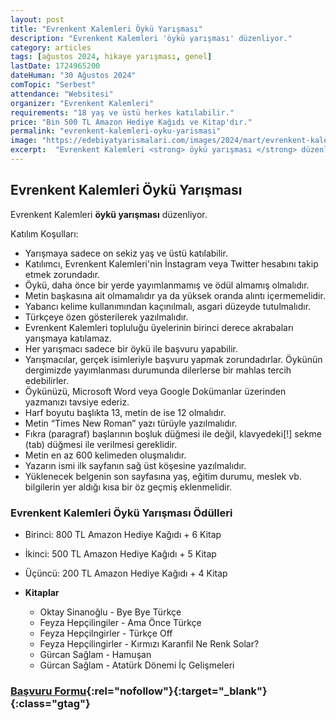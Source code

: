 ```yaml
---
layout: post
title: "Evrenkent Kalemleri Öykü Yarışması"
description: "Evrenkent Kalemleri 'öykü yarışması' düzenliyor."
category: articles
tags: [ağustos 2024, hikaye yarışması, genel]
lastDate: 1724965200
dateHuman: "30 Ağustos 2024"
comTopic: "Serbest"
attendance: "Websitesi"
organizer: "Evrenkent Kalemleri"
requirements: "18 yaş ve üstü herkes katılabilir."
price: "Bin 500 TL Amazon Hediye Kağıdı ve Kitap'dır."
permalink: "evrenkent-kalemleri-oyku-yarismasi"
image: "https://edebiyatyarismalari.com/images/2024/mart/evrenkent-kalemleri-oyku-yarismasi.jpg"
excerpt:  "Evrenkent Kalemleri <strong> öykü yarışması </strong> düzenliyor."
---
```


## Evrenkent Kalemleri Öykü Yarışması
Evrenkent Kalemleri **öykü yarışması** düzenliyor.  

Katılım Koşulları:
- Yarışmaya sadece on sekiz yaş ve üstü katılabilir.
- Katılımcı, Evrenkent Kalemleri'nin İnstagram veya Twitter hesabını takip etmek zorundadır.
- Öykü, daha önce bir yerde yayımlanmamış ve ödül almamış olmalıdır.
- Metin başkasına ait olmamalıdır ya da yüksek oranda alıntı içermemelidir.
- Yabancı kelime kullanımından kaçınılmalı, asgari düzeyde tutulmalıdır.
- Türkçeye özen gösterilerek yazılmalıdır.
- Evrenkent Kalemleri topluluğu üyelerinin birinci derece akrabaları yarışmaya katılamaz.
- Her yarışmacı sadece bir öykü ile başvuru yapabilir.
- Yarışmacılar, gerçek isimleriyle başvuru yapmak zorundadırlar. Öykünün dergimizde yayımlanması durumunda dilerlerse bir mahlas tercih edebilirler.
- Öykünüzü, Microsoft Word veya Google Dokümanlar üzerinden yazmanızı tavsiye ederiz.
- Harf boyutu başlıkta 13, metin de ise 12 olmalıdır.
- Metin “Times New Roman” yazı türüyle yazılmalıdır.
- Fıkra (paragraf) başlarının boşluk düğmesi ile değil, klavyedeki[!] sekme (tab) düğmesi ile verilmesi gereklidir.
- Metin en az 600 kelimeden oluşmalıdır.
- Yazarın ismi ilk sayfanın sağ üst köşesine yazılmalıdır.
- Yüklenecek belgenin son sayfasına yaş, eğitim durumu, meslek vb. bilgilerin yer aldığı kısa bir öz geçmiş eklenmelidir. 


### Evrenkent Kalemleri Öykü Yarışması Ödülleri
- Birinci: 800 TL Amazon Hediye Kağıdı + 6 Kitap
- İkinci: 500 TL Amazon Hediye Kağıdı + 5 Kitap
- Üçüncü: 200 TL Amazon Hediye Kağıdı + 4 Kitap

- **Kitaplar**
    - Oktay Sinanoğlu - Bye Bye Türkçe
    - Feyza Hepçilingiler - Ama Önce Türkçe
    - Feyza Hepçilngirler - Türkçe Off
    - Feyza Hepçilingirler - Kırmızı Karanfil Ne Renk Solar?
    - Gürcan Sağlam - Hamuşan
    - Gürcan Sağlam - Atatürk Dönemi İç Gelişmeleri


### [Başvuru Formu](https://evrenkentkalemleri.com/?ref=edebiyatyarismalari.com){:rel="nofollow"}{:target="_blank"}{:class="gtag"}